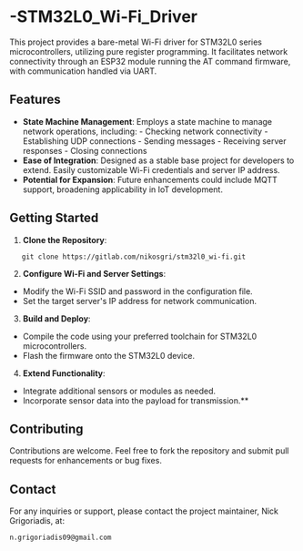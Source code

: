 # -STM32L0_Wi-Fi_Driver
This project provides a bare-metal Wi-Fi driver for STM32L0 series microcontrollers, utilizing pure register programming. It facilitates network connectivity through an ESP32 module running the AT command firmware, with communication handled via UART.

## Features
- **State Machine Management**: Employs a state machine to manage network operations, including:
      - Checking network connectivity
      - Establishing UDP connections
      - Sending messages
      - Receiving server responses
      - Closing connections
- **Ease of Integration**: Designed as a stable base project for developers to extend. Easily customizable Wi-Fi credentials and server IP address.
- **Potential for Expansion**: Future enhancements could include MQTT support, broadening applicability in IoT development.

## Getting Started
1. **Clone the Repository**:
```
   git clone https://gitlab.com/nikosgri/stm32l0_wi-fi.git
```
2. **Configure Wi-Fi and Server Settings**:
- Modify the Wi-Fi SSID and password in the configuration file.
- Set the target server's IP address for network communication.
3. **Build and Deploy**:
- Compile the code using your preferred toolchain for STM32L0 microcontrollers.
- Flash the firmware onto the STM32L0 device.
4. **Extend Functionality**:
- Integrate additional sensors or modules as needed.
- Incorporate sensor data into the payload for transmission.**

## Contributing
Contributions are welcome. Feel free to fork the repository and submit pull requests for enhancements or bug fixes.

## Contact

For any inquiries or support, please contact the project maintainer, Nick Grigoriadis, at:
```
n.grigoriadis09@gmail.com
```
